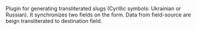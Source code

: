 Plugin for generating transliterated slugs (Cyrillic symbols: Ukrainian or Russian).
It synchronizes two fields on the form. Data from field-source are beign transliterated to destination field.